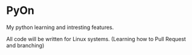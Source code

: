 # PyOn
My python learning and intresting features.

All code will be written for Linux systems. (Learning how to Pull Request and branching)
